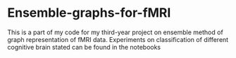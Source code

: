 # Ensemble-graphs-for-fMRI

This is a part of my code for my third-year project on ensemble method of graph representation of fMRI data. Experiments on classification of different cognitive brain stated can be found in the notebooks

